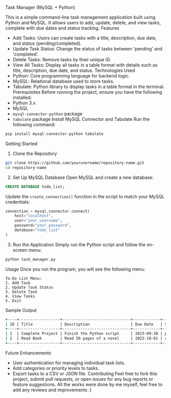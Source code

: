Task Manager (MySQL + Python)


This is a simple command-line task management application built using Python and MySQL. It allows users to add, update, delete, and view tasks, complete with due dates and status tracking.
Features
- Add Tasks: Users can create tasks with a title, description, due date, and status (pending/completed).
- Update Task Status: Change the status of tasks between 'pending' and 'completed'.
- Delete Tasks: Remove tasks by their unique ID.
- View All Tasks: Display all tasks in a table format with details such as title, description, due date, and status.
Technologies Used
- Python: Core programming language for backend logic.
- MySQL: Relational database used to store tasks.
- Tabulate: Python library to display tasks in a table format in the terminal.
Prerequisites
Before running the project, ensure you have the following installed:
- Python 3.x
- MySQL
- `mysql-connector-python` package
- `tabulate` package
Install MySQL Connector and Tabulate
Run the following command:
```bash
pip install mysql-connector-python tabulate
```
Getting Started
1. Clone the Repository
```bash
git clone https://github.com/yourusername/repository-name.git
cd repository-name
```
2. Set Up MySQL Database
Open MySQL and create a new database:
```sql
CREATE DATABASE todo_list;
```
Update the `create_connection()` function in the script to match your MySQL credentials:
```python
connection = mysql.connector.connect(
    host="localhost",
    user="your_username",
    password="your_password",
    database="todo_list"
)
```
3. Run the Application
Simply run the Python script and follow the on-screen menu:
```bash
python task_manager.py
```
Usage
Once you run the program, you will see the following menu:
```
To-Do List Menu:
1. Add Task
2. Update Task Status
3. Delete Task
4. View Tasks
5. Exit
```

Sample Output
```bash
+----+------------------+------------------------------+------------+-----------+---------------------+
| ID | Title            | Description                  | Due Date   | Status    | Created At          |
+----+------------------+------------------------------+------------+-----------+---------------------+
| 1  | Complete Project | Finish the Python script     | 2023-09-30 | pending   | 2023-09-25 14:12:30 |
| 2  | Read Book        | Read 50 pages of a novel     | 2023-10-01 | completed | 2023-09-25 14:13:45 |
+----+------------------+------------------------------+------------+-----------+---------------------+
```
Future Enhancements
- User authentication for managing individual task lists.
- Add categories or priority levels to tasks.
- Export tasks to a CSV or JSON file.
Contributing
Feel free to fork this project, submit pull requests, or open issues for any bug reports or feature suggestions.
All the works were done by me myself, feel free to add any reviews and improvements :)
